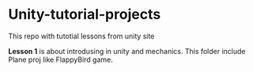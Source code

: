 # Unity-tutorial-projects

This repo with tutotial lessons from unity site

**Lesson 1** is about introdusing in unity and mechanics. This folder include Plane proj like FlappyBird game.
